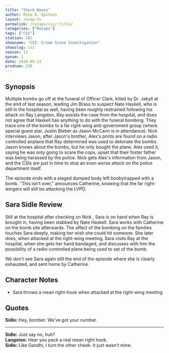 ```yaml
---
title: "Shock Waves"
author: Mika A. Epstein
layout: recap-tv
permalink: /recaps/csi/:title/
categories: ["Recaps"]
tags: ["CSI"]
station: CBS
showname: "CSI: Crime Scene Investigation"
showslug: csi
season: 11
epnum: 1  
date: 2010-09-23
prodnum: 230  
---
```


## Synopsis

Multiple bombs go off at the funeral of Officer Clark, killed by Dr. Jekyll at the end of last season, leading Jim Brass to suspect Nate Haskell, who is still in the hospital as well, having been roughly restrained following his attack on Ray Langston. Ray assists the case from the hospital, and does not agree that Haskell has anything to do with the funeral bombing. They trace one of the bombs to a far right-wing anti-government group (where special guest star, Justin Bieber as Jason McCann is in attendance). Nick interviews Jason, after Jason's brother, Alex's prints are found on a radio controlled airplane that Ray determined was used to detonate the bombs. Jason knows about the bombs, but he only bought the plane. Alex used it, saying he was only going to scare the cops, upset that their foster father was being harassed by the police. Nick gets Alex's information from Jason, and the CSIs are just in time to stop an even worse attack on the police department itself.

The episode ends with a staged dumped body left boobytrapped with a bomb. "This isn't over," announces Catherine, knowing that the far right-wingers will still be attacking the LVPD.

## Sara Sidle Review

Still at the hospital after checking on Nick , Sara is on hand when Ray is brought in, having been stabbed by Nate Haskell. Sara works with Catherine on the bomb site afterwards. The affect of the bombing on the families touches Sara deeply, making her wish she could hit someone. She later does, when attacked at the right-wing meeting. Sara visits Ray at the hospital, when she gets her hand bandaged, and discusses with him the possibility of a radio-controlled plane being used to set of the bomb.

We don't see Sara again still the end of the episode where she is clearly exhausted, and sent home by Catherine.

## Character Notes

* Sara throws a mean right-hook when attacked at the right-wing meeting

## Quotes

**Sidle:** Hey, bomber. We've got your number.

* * *

**Sidle:** Just say no, huh?  
**Langston:** Hear you pack a real mean right hook.  
**Sidle:** Like Gandhi, I turn the other cheek. It just wasn't mine.